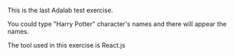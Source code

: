 This is the last Adalab test exercise.

You could type "Harry Potter" character's names and there will appear the names.

The tool used in this exercise is React.js
